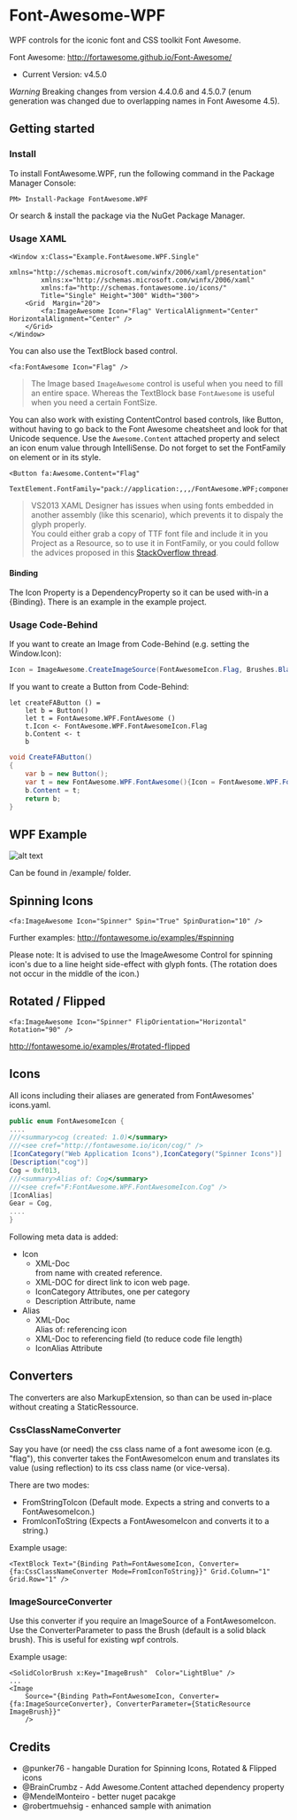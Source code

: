 # Font-Awesome-WPF

WPF controls for the iconic font and CSS toolkit Font Awesome.

Font Awesome: http://fortawesome.github.io/Font-Awesome/
- Current Version: v4.5.0

*Warning* Breaking changes from version 4.4.0.6 and 4.5.0.7 (enum generation was changed due to overlapping names in Font Awesome 4.5).

## Getting started

### Install

To install FontAwesome.WPF, run the following command in the Package Manager Console:
```
PM> Install-Package FontAwesome.WPF
```

Or search & install the package via the NuGet Package Manager.


### Usage XAML

```
<Window x:Class="Example.FontAwesome.WPF.Single"
        xmlns="http://schemas.microsoft.com/winfx/2006/xaml/presentation"
        xmlns:x="http://schemas.microsoft.com/winfx/2006/xaml"
        xmlns:fa="http://schemas.fontawesome.io/icons/"
        Title="Single" Height="300" Width="300">
    <Grid  Margin="20">
        <fa:ImageAwesome Icon="Flag" VerticalAlignment="Center" HorizontalAlignment="Center" />
    </Grid>
</Window>
```

You can also use the TextBlock based control.
```
<fa:FontAwesome Icon="Flag" />
```

> The Image based `ImageAwesome` control is useful when you need to fill an entire space. Whereas the TextBlock base `FontAwesome` is useful when you need a certain FontSize. 

You can also work with existing ContentControl based controls, like Button, without having to go back to the Font Awesome cheatsheet and look for that Unicode sequence. Use the `Awesome.Content` attached property and select an icon enum value through IntelliSense. Do not forget to set the FontFamily on element or in its style.  

```xaml
<Button fa:Awesome.Content="Flag" 
        TextElement.FontFamily="pack://application:,,,/FontAwesome.WPF;component/#FontAwesome"/>
```

> VS2013 XAML Designer has issues when using fonts embedded in another assembly (like this scenario), which prevents it to dispaly the glyph properly.  
You could either grab a copy of TTF font file and include it in you Project as a Resource, so to use it in FontFamily, or you could follow the advices proposed in this [StackOverflow thread](http://stackoverflow.com/questions/29615572/visual-studio-designer-isnt-displaying-embedded-font/29636373#29636373). 

#### Binding

The Icon Property is a DependencyProperty so it can be used with-in a {Binding}. There is an example in the example project.


### Usage Code-Behind

If you want to create an Image from Code-Behind (e.g. setting the Window.Icon):

```C#
Icon = ImageAwesome.CreateImageSource(FontAwesomeIcon.Flag, Brushes.Black);
```

If you want to create a Button from Code-Behind:

```F#
let createFAButton () = 
    let b = Button()
    let t = FontAwesome.WPF.FontAwesome ()
    t.Icon <- FontAwesome.WPF.FontAwesomeIcon.Flag
    b.Content <- t
    b
```

```C#
void CreateFAButton()
{
	var b = new Button();
	var t = new FontAwesome.WPF.FontAwesome(){Icon = FontAwesome.WPF.FontAwesome.Icon.Flag};
	b.Content = t;
	return b;
}
```

## WPF Example

![alt text](/doc/screen-example.png "Example")

Can be found in /example/ folder.

## Spinning Icons
```
<fa:ImageAwesome Icon="Spinner" Spin="True" SpinDuration="10" />
```
Further examples: http://fontawesome.io/examples/#spinning

Please note: It is advised to use the ImageAwesome Control for spinning icon's due to a line height side-effect with glyph fonts. (The rotation does not occur in the middle of the icon.)

## Rotated / Flipped
```
<fa:ImageAwesome Icon="Spinner" FlipOrientation="Horizontal" Rotation="90" />
```
http://fontawesome.io/examples/#rotated-flipped

## Icons

All icons including their aliases are generated from FontAwesomes' icons.yaml. 

```C#
public enum FontAwesomeIcon {
....
///<summary>cog (created: 1.0)</summary>
///<see cref="http://fontawesome.io/icon/cog/" />
[IconCategory("Web Application Icons"),IconCategory("Spinner Icons")]
[Description("cog")]
Cog = 0xf013,
///<summary>Alias of: Cog</summary>
///<see cref="F:FontAwesome.WPF.FontAwesomeIcon.Cog" />
[IconAlias]
Gear = Cog,
....
}
```

Following meta data is added:
* Icon
	* XML-Doc <summary> from name with created reference.
	* XML-DOC <see /> for direct link to icon web page.
	* IconCategory Attributes, one per category
	* Description Attribute, name
* Alias
	* XML-Doc <summary> Alias of: referencing icon
	* XML-Doc <see /> to referencing field (to reduce code file length)
	* IconAlias Attribute
	
## Converters

The converters are also MarkupExtension, so than can be used in-place without creating a StaticRessource.

### CssClassNameConverter

Say you have (or need) the css class name of a font awesome icon (e.g. "flag"), this converter takes the FontAwesomeIcon enum and translates its value (using reflection) to its css class name (or vice-versa).

There are two modes:
* FromStringToIcon (Default mode. Expects a string and converts to a FontAwesomeIcon.)
* FromIconToString (Expects a FontAwesomeIcon and converts it to a string.)

Example usage:
```
<TextBlock Text="{Binding Path=FontAwesomeIcon, Converter={fa:CssClassNameConverter Mode=FromIconToString}}" Grid.Column="1" Grid.Row="1" />
```

### ImageSourceConverter

Use this converter if you require an ImageSource of a FontAwesomeIcon. Use the ConverterParameter to pass the Brush (default is a solid black brush). This is useful for existing wpf controls.

Example usage:
```
<SolidColorBrush x:Key="ImageBrush"  Color="LightBlue" />
...
<Image 
    Source="{Binding Path=FontAwesomeIcon, Converter={fa:ImageSourceConverter}, ConverterParameter={StaticResource ImageBrush}}"
    />
```	


## Credits
* @punker76 - hangable Duration for Spinning Icons, Rotated & Flipped icons
* @BrainCrumbz - Add Awesome.Content attached dependency property
* @MendelMonteiro - better nuget pacakge
* @robertmuehsig - enhanced sample with animation
